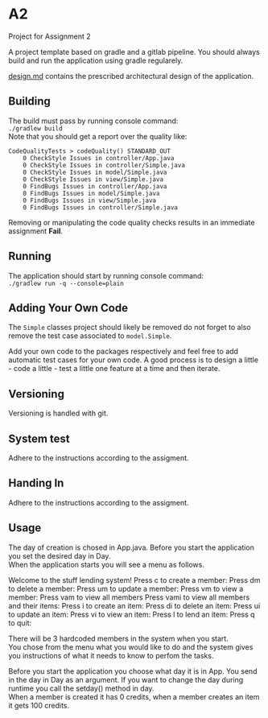 # A2

Project for Assignment 2

A project template based on gradle and a gitlab pipeline. You should always build and run the application using gradle regularely.

[design.md](design.md) contains the prescribed architectural design of the application.

## Building
The build must pass by running console command:  
`./gradlew build`  
Note that you should get a report over the quality like:
```
CodeQualityTests > codeQuality() STANDARD_OUT
    0 CheckStyle Issues in controller/App.java
    0 CheckStyle Issues in controller/Simple.java
    0 CheckStyle Issues in model/Simple.java
    0 CheckStyle Issues in view/Simple.java
    0 FindBugs Issues in controller/App.java
    0 FindBugs Issues in model/Simple.java
    0 FindBugs Issues in view/Simple.java
    0 FindBugs Issues in controller/Simple.java
```

Removing or manipulating the code quality checks results in an immediate assignment **Fail**. 

## Running
The application should start by running console command:  
`./gradlew run -q --console=plain`

## Adding Your Own Code
The `Simple` classes project should likely be removed do not forget to also remove the test case associated to `model.Simple`.  

Add your own code to the packages respectively and feel free to add automatic test cases for your own code. A good process is to design a little - code a little - test a little one feature at a time and then iterate.

## Versioning

Versioning is handled with git.

## System test
Adhere to the instructions according to the assigment.

## Handing In
Adhere to the instructions according to the assigment.

## Usage
The day of creation is chosed in App.java. Before you start the application you set the desired day in Day.  
When the application starts you will see a menu as follows.  

Welcome to the stuff lending system!
Press c to create a member:
Press dm to delete a member:
Press um to update a member:
Press vm to view a member:
Press vam to view all members
Press vami to view all members and their items:
Press i to create an item:
Press di to delete an item:
Press ui to update an item:
Press vi to view an item:
Press l to lend an item:
Press q to quit:  
  
There will be 3 hardcoded members in the system when you start.  
You chose from the menu what you would like to do and the system gives you instructions of what it needs to know to perfom the tasks.  

Before you start the application you choose what day it is in App. You send in the day in Day as an argument. If you want to change the day during runtime you call the setday() method in day.  
When a member is created it has 0 credits, when a member creates an item it gets 100 credits.